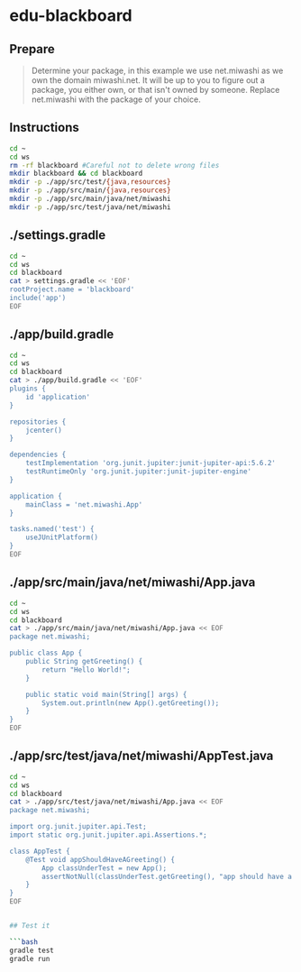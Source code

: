 # edu-blackboard

## Prepare

> Determine your package, in this example we use net.miwashi as we own the domain miwashi.net.
> It will be up to you to figure out a package, you either own, or that isn't owned by someone.
> Replace net.miwashi with the package of your choice.

## Instructions

```bash
cd ~
cd ws
rm -rf blackboard #Careful not to delete wrong files
mkdir blackboard && cd blackboard
mkdir -p ./app/src/test/{java,resources}
mkdir -p ./app/src/main/{java,resources}
mkdir -p ./app/src/main/java/net/miwashi
mkdir -p ./app/src/test/java/net/miwashi
```


## ./settings.gradle

```bash
cd ~
cd ws
cd blackboard
cat > settings.gradle << 'EOF'
rootProject.name = 'blackboard'
include('app')
EOF
```

## ./app/build.gradle

```bash
cd ~
cd ws
cd blackboard
cat > ./app/build.gradle << 'EOF'
plugins {
    id 'application'
}

repositories {
    jcenter()
}

dependencies {
    testImplementation 'org.junit.jupiter:junit-jupiter-api:5.6.2'
    testRuntimeOnly 'org.junit.jupiter:junit-jupiter-engine'
}

application {
    mainClass = 'net.miwashi.App'
}

tasks.named('test') {
    useJUnitPlatform()
}
EOF
```

## ./app/src/main/java/net/miwashi/App.java

```bash
cd ~
cd ws
cd blackboard
cat > ./app/src/main/java/net/miwashi/App.java << EOF
package net.miwashi;

public class App {
    public String getGreeting() {
        return "Hello World!";
    }

    public static void main(String[] args) {
        System.out.println(new App().getGreeting());
    }
}
EOF
```

## ./app/src/test/java/net/miwashi/AppTest.java

```bash
cd ~
cd ws
cd blackboard
cat > ./app/src/test/java/net/miwashi/App.java << EOF
package net.miwashi;

import org.junit.jupiter.api.Test;
import static org.junit.jupiter.api.Assertions.*;

class AppTest {
    @Test void appShouldHaveAGreeting() {
        App classUnderTest = new App();
        assertNotNull(classUnderTest.getGreeting(), "app should have a greeting");
    }
}
EOF


## Test it

```bash
gradle test
gradle run
```

